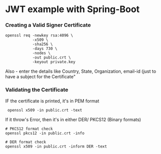 # JWT example with Spring-Boot

### Creating a Valid Signer Certificate

``` shell
openssl req -newkey rsa:4096 \
            -x509 \
            -sha256 \
            -days 730 \
            -nodes \
            -out public.crt \
            -keyout private.key
```

Also - enter the details like Country, State, Organization, email-id (just to have a subject for the Certificate"

### Validating the Certificate

IF the certificate is printed, it's in PEM format

``` shell
 openssl x509 -in public.crt -text
```

If it throw's Error, then it's in either DER/ PKCS12 (Binary formats)

``` shell
# PKCS12 format check
openssl pkcs12 -in public.crt -info

# DER format check
openssl x509 -in public.crt -inform DER -text
```




